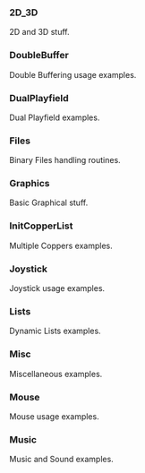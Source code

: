 ### 2D_3D
2D and 3D stuff.

### DoubleBuffer
Double Buffering usage examples.

### DualPlayfield
Dual Playfield examples.

### Files
Binary Files handling routines.

### Graphics
Basic Graphical stuff.

### InitCopperList
Multiple Coppers examples.

### Joystick
Joystick usage examples.

### Lists
Dynamic Lists examples.

### Misc
Miscellaneous examples.

### Mouse
Mouse usage examples.

### Music
Music and Sound examples.
